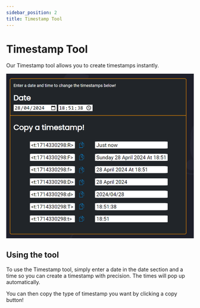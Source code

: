 ```yaml
---
sidebar_position: 2
title: Timestamp Tool
---
```

# Timestamp Tool

Our Timestamp tool allows you to create timestamps instantly.

![misc/control-panel](assets/timestamp.png)

## Using the tool

To use the Timestamp tool, simply enter a date in the date section and a time so you can create a timestamp with precision. The times will pop up automatically.

You can then copy the type of timestamp you want by clicking a copy button!